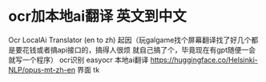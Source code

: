 # ocr加本地ai翻译 英文到中文
Ocr LocalAi  Translator  (en to zh)
起因（玩galgame找个屏幕翻译找了好几个都是要花钱或者搞api接口的，搞得人很烦 就自己搞了个，毕竟现在有gpt随便一会就写一个程序）
ocr识别 easyocr
本地ai翻译 https://huggingface.co/Helsinki-NLP/opus-mt-zh-en 
界面 tk
